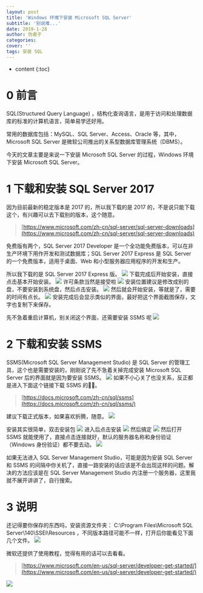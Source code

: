 ```yaml
---
layout: post
title: 'Windows 环境下安装 Microsoft SQL Server'
subtitle: '别说难...'
date: 2019-1-28
author: 伪君子
categories:
cover: ''
tags: 安装 SQL
---
```


* content
{:toc}
#  0 前言
 SQL(Structured Query Language) ，结构化查询语言，是用于访问和处理数据库的标准的计算机语言，简单易学还好用。

常用的数据库包括：MySQL、SQL Server、Access、Oracle 等，其中，Microsoft SQL Server 是微软公司推出的关系型数据库管理系统（DBMS）。

今天的文章主要是来说一下安装 Microsoft SQL Server 的过程，Windows 环境下安装 Microsoft SQL Server。

#  1 下载和安装 SQL Server 2017
因为目前最新的稳定版本是 2017 的，所以我下载的是 2017 的，不是说只能下载这个，有兴趣可以去下载别的版本，这个随意。
>[https://www.microsoft.com/zh-cn/sql-server/sql-server-downloads](https://www.microsoft.com/zh-cn/sql-server/sql-server-downloads)

免费版有两个，SQL Server 2017 Developer 是一个全功能免费版本，可以在非生产环境下用作开发和测试数据库；SQL Server 2017 Express 是 SQL Server 的一个免费版本，适用于桌面、Web 和小型服务器应用程序的开发和生产。

所以我下载的是 SQL Server 2017 Express 版。
![](https://upload-images.jianshu.io/upload_images/2989110-345d13e85cfe82aa.png)
下载完成后开始安装，直接点击基本开始安装。
![](https://upload-images.jianshu.io/upload_images/2989110-5010346a28a160fc.png)
许可条款当然是接受啦
![](https://upload-images.jianshu.io/upload_images/2989110-ebc1773e457d0c3f.png)
安装位置建议是修改成别的盘，不要安装到系统盘，然后点击安装。
![](https://upload-images.jianshu.io/upload_images/2989110-fd159d97ba699023.png)
然后就会开始安装，等就是了，需要的时间有点长。
![](https://upload-images.jianshu.io/upload_images/2989110-606d2686ef13e3fa.png)
安装完成后会显示类似的界面，最好把这个界面截图保存，文字也复制下来保存。


先不急着重启计算机，别关闭这个界面，还需要安装 SSMS 呢
![](https://upload-images.jianshu.io/upload_images/2989110-f0cea5fe336bfac3.png)
#  2 下载和安装 SSMS
SSMS(Microsoft SQL Server Management Studio) 是 SQL Server 的管理工具，这个也是需要安装的，刚刚说了先不急着关掉完成安装 Microsoft SQL Server 后的界面就是因为要安装 SSMS。
![](https://upload-images.jianshu.io/upload_images/2989110-a96904d34119cb64.png)
如果不小心关了也没关系，反正都是进入下面这个链接下载 SSMS 的🌚🌚。
>[https://docs.microsoft.com/zh-cn/sql/ssms](https://docs.microsoft.com/zh-cn/sql/ssms/)

建议下载正式版本，如果喜欢折腾，随意。
![](https://upload-images.jianshu.io/upload_images/2989110-4f926bfad30aca9f.png)

安装其实很简单，双击安装包
![](https://upload-images.jianshu.io/upload_images/2989110-6eb2b7d038f16d4a.png)
进入后点击安装
![](https://upload-images.jianshu.io/upload_images/2989110-4210b6b390c251e0.png)
然后搞定
![](https://upload-images.jianshu.io/upload_images/2989110-f1651b5a7963d046.png)
然后打开 SSMS 就能使用了，直接点击连接就好，默认的服务器名称和身份验证（Windows 身份验证）都不要去动。
![](https://upload-images.jianshu.io/upload_images/2989110-86d249b1395bbc2b.png)

如果无法进入 SQL Server Management Studio，可能是因为安装 SQL Server 和 SSMS 的间隔中你关机了，直接一路安装的话应该是不会出现这样的问题。解决的方法应该是在 SQL Server Management Studio 内注册一个服务器，这里我就不展开讲讲了，自行搜索。

#  3  说明
还记得要你保存的东西吗，安装资源文件夹： C:\Program Files\Microsoft SQL Server\140\SSEI\Resources ，不同版本路径可能不一样，打开后你能看见下面几个文件。
![](https://upload-images.jianshu.io/upload_images/2989110-cc22fbbf9983001b.png)

微软还提供了使用教程，觉得有用的话可以去看看。
>[https://www.microsoft.com/en-us/sql-server/developer-get-started/](https://www.microsoft.com/en-us/sql-server/developer-get-started/)

![](https://upload-images.jianshu.io/upload_images/2989110-44ce0ee32f4c3c6d.png)